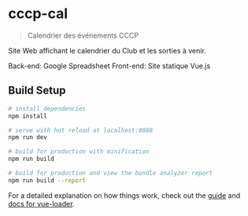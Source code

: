 # cccp-cal

> Calendrier des événements CCCP

Site Web affichant le calendrier du Club et les sorties à venir.

Back-end: Google Spreadsheet
Front-end: Site statique Vue.js

## Build Setup

```bash
# install dependencies
npm install

# serve with hot reload at localhost:8080
npm run dev

# build for production with minification
npm run build

# build for production and view the bundle analyzer report
npm run build --report
```

For a detailed explanation on how things work, check out the [guide](http://vuejs-templates.github.io/webpack/) and [docs for vue-loader](http://vuejs.github.io/vue-loader).
